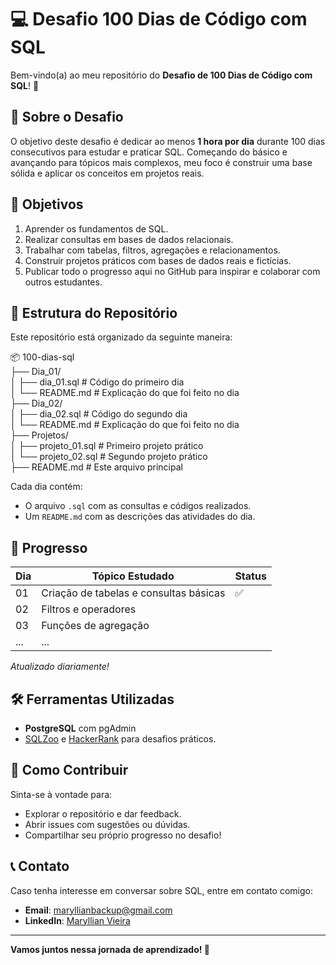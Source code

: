 # 💻 Desafio 100 Dias de Código com SQL

Bem-vindo(a) ao meu repositório do **Desafio de 100 Dias de Código com SQL**! 🎉

## 🧐 Sobre o Desafio

O objetivo deste desafio é dedicar ao menos **1 hora por dia** durante 100 dias consecutivos para estudar e praticar SQL. Começando do básico e avançando para tópicos mais complexos, meu foco é construir uma base sólida e aplicar os conceitos em projetos reais.

## 🎯 Objetivos

1. Aprender os fundamentos de SQL.
2. Realizar consultas em bases de dados relacionais.
3. Trabalhar com tabelas, filtros, agregações e relacionamentos.
4. Construir projetos práticos com bases de dados reais e fictícias.
5. Publicar todo o progresso aqui no GitHub para inspirar e colaborar com outros estudantes.

## 📂 Estrutura do Repositório

Este repositório está organizado da seguinte maneira:

📦 100-dias-sql  
├── Dia_01/  
│   ├── dia_01.sql          # Código do primeiro dia  
│   └── README.md           # Explicação do que foi feito no dia  
├── Dia_02/  
│   ├── dia_02.sql          # Código do segundo dia  
│   └── README.md           # Explicação do que foi feito no dia  
├── Projetos/  
│   ├── projeto_01.sql      # Primeiro projeto prático  
│   └── projeto_02.sql      # Segundo projeto prático  
├── README.md               # Este arquivo principal  


Cada dia contém:
- O arquivo `.sql` com as consultas e códigos realizados.
- Um `README.md` com as descrições das atividades do dia.

## 🚀 Progresso

| Dia  | Tópico Estudado                          | Status  |
|------|------------------------------------------|---------|
| 01   | Criação de tabelas e consultas básicas   | ✅       |
| 02   | Filtros e operadores                     |        |
| 03   | Funções de agregação                     |        |
| ...  | ...                                      |      |

_Atualizado diariamente!_

## 🛠️ Ferramentas Utilizadas

- **PostgreSQL** com pgAdmin
- [SQLZoo](https://sqlzoo.net/) e [HackerRank](https://www.hackerrank.com/) para desafios práticos.

## 🌟 Como Contribuir

Sinta-se à vontade para:
- Explorar o repositório e dar feedback.
- Abrir issues com sugestões ou dúvidas.
- Compartilhar seu próprio progresso no desafio!

## 📞 Contato

Caso tenha interesse em conversar sobre SQL, entre em contato comigo:
- **Email**: [maryllianbackup@gmail.com](mailto:maryllianbackup@gmail.com)
- **LinkedIn**: [Maryllian Vieira]([https://www.linkedin.com/in/maryllian-vieira-dev/])

---

**Vamos juntos nessa jornada de aprendizado! 🚀**
